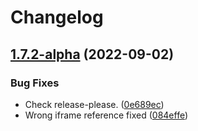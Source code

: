 # Changelog

## [1.7.2-alpha](https://github.com/NFDI4Chem/nmrxiv/compare/v1.7.1-alpha...v1.7.2-alpha) (2022-09-02)


### Bug Fixes

* Check release-please. ([0e689ec](https://github.com/NFDI4Chem/nmrxiv/commit/0e689ecc1c7b1f1ba1d88c681a3f703f87557052))
* Wrong iframe reference fixed ([084effe](https://github.com/NFDI4Chem/nmrxiv/commit/084effe7b52b5b64e5b7ad98494ee1d17da7fb32))
